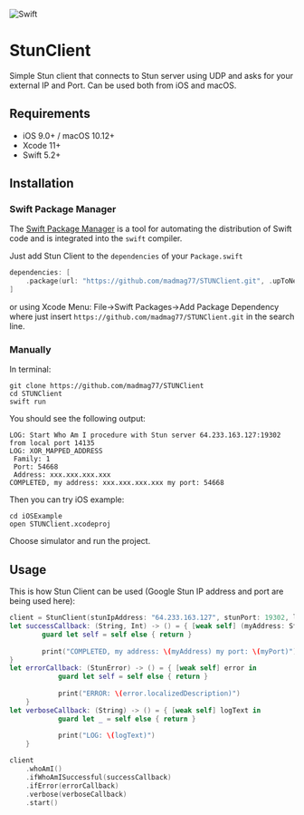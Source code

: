 ![Swift](https://github.com/madmag77/STUNClient/workflows/Swift/badge.svg?branch=master)

# StunClient

Simple Stun client that connects to Stun server using UDP and asks for your external IP and Port. Can be used both from iOS and macOS.

## Requirements

- iOS 9.0+ / macOS 10.12+
- Xcode 11+
- Swift 5.2+

## Installation

### Swift Package Manager

The [Swift Package Manager](https://swift.org/package-manager/) is a tool for automating the distribution of Swift code and is integrated into the `swift` compiler.

Just add Stun Client to the `dependencies` of your `Package.swift` 

```swift
dependencies: [
    .package(url: "https://github.com/madmag77/STUNClient.git", .upToNextMajor(from: "1.0.2"))
]
```

or using Xcode Menu: File->Swift Packages->Add Package Dependency where just insert `https://github.com/madmag77/STUNClient.git` in the search line.


### Manually

In terminal:
```
git clone https://github.com/madmag77/STUNClient
cd STUNClient 
swift run
```

You should see the following output:
```
LOG: Start Who Am I procedure with Stun server 64.233.163.127:19302 from local port 14135
LOG: XOR_MAPPED_ADDRESS 
 Family: 1 
 Port: 54668  
 Address: xxx.xxx.xxx.xxx
COMPLETED, my address: xxx.xxx.xxx.xxx my port: 54668
```

Then you can try iOS example:
```
cd iOSExample 
open STUNClient.xcodeproj
```

Choose simulator and run the project.


## Usage

This is how Stun Client can be used (Google Stun IP address and port are being used here):

```swift
client = StunClient(stunIpAddress: "64.233.163.127", stunPort: 19302, localPort: UInt16(14135))
let successCallback: (String, Int) -> () = { [weak self] (myAddress: String, myPort: Int) in
        guard let self = self else { return }
        
        print("COMPLETED, my address: \(myAddress) my port: \(myPort)")
}
let errorCallback: (StunError) -> () = { [weak self] error in
            guard let self = self else { return }
            
            print("ERROR: \(error.localizedDescription)")
    }
let verboseCallback: (String) -> () = { [weak self] logText in
            guard let _ = self else { return }
            
            print("LOG: \(logText)")
    }

client
    .whoAmI()
    .ifWhoAmISuccessful(successCallback)
    .ifError(errorCallback)
    .verbose(verboseCallback)
    .start()
```
